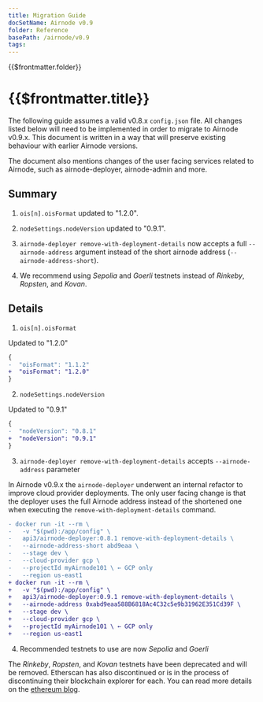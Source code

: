 ```yaml
---
title: Migration Guide
docSetName: Airnode v0.9
folder: Reference
basePath: /airnode/v0.9
tags:
---
```


<TitleSpan>{{$frontmatter.folder}}</TitleSpan>

# {{$frontmatter.title}}

<VersionWarning/>

<!--TocHeader />
<TOC class="table-of-contents" :include-level="[2,3]" /-->

The following guide assumes a valid v0.8.x `config.json` file. All changes
listed below will need to be implemented in order to migrate to Airnode v0.9.x.
This document is written in a way that will preserve existing behaviour with
earlier Airnode versions.

The document also mentions changes of the user facing services related to
Airnode, such as airnode-deployer, airnode-admin and more.

## Summary

1. `ois[n].oisFormat` updated to "1.2.0".

2. `nodeSettings.nodeVersion` updated to "0.9.1".

3. `airnode-deployer remove-with-deployment-details` now accepts a full
   `--airnode-address` argument instead of the short airnode address
   (`--airnode-address-short`).

4. We recommend using _Sepolia_ and _Goerli_ testnets instead of _Rinkeby_,
   _Ropsten_, and _Kovan_.

## Details

1. `ois[n].oisFormat`

Updated to "1.2.0"

```diff
{
-  "oisFormat": "1.1.2"
+  "oisFormat": "1.2.0"
}
```

2. `nodeSettings.nodeVersion`

Updated to "0.9.1"

```diff
{
-  "nodeVersion": "0.8.1"
+  "nodeVersion": "0.9.1"
}
```

3. `airnode-deployer remove-with-deployment-details` accepts `--airnode-address`
   parameter

In Airnode v0.9.x the `airnode-deployer` underwent an internal refactor to
improve cloud provider deployments. The only user facing change is that the
deployer uses the full Airnode address instead of the shortened one when
executing the `remove-with-deployment-details` command.

```diff
- docker run -it --rm \
-   -v "$(pwd):/app/config" \
-   api3/airnode-deployer:0.8.1 remove-with-deployment-details \
-   --airnode-address-short abd9eaa \
-   --stage dev \
-   --cloud-provider gcp \
-   --projectId myAirnode101 \ ← GCP only
-   --region us-east1
+ docker run -it --rm \
+   -v "$(pwd):/app/config" \
+   api3/airnode-deployer:0.9.1 remove-with-deployment-details \
+   --airnode-address 0xabd9eaa588B6818Ac4C32c5e9b31962E351Cd39F \
+   --stage dev \
+   --cloud-provider gcp \
+   --projectId myAirnode101 \ ← GCP only
+   --region us-east1
```

4. Recommended testnets to use are now _Sepolia_ and _Goerli_

The _Rinkeby_, _Ropsten_, and _Kovan_ testnets have been deprecated and will be
removed. Etherscan has also discontinued or is in the process of discontinuing
their blockchain explorer for each. You can read more details on the
[ethereum blog](https://blog.ethereum.org/2022/06/21/testnet-deprecation).
